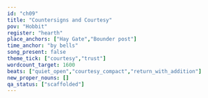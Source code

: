 ```yaml
---
id: "ch09"
title: "Countersigns and Courtesy"
pov: "Hobbit"
register: "hearth"
place_anchors: ["Hay Gate","Bounder post"]
time_anchor: "by bells"
song_present: false
theme_tick: ["courtesy","trust"]
wordcount_target: 1600
beats: ["quiet_open","courtesy_compact","return_with_addition"]
new_proper_nouns: []
qa_status: ["scaffolded"]
---
```


